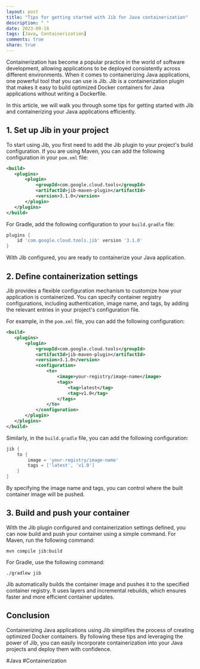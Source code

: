 ```yaml
---
layout: post
title: "Tips for getting started with Jib for Java containerization"
description: " "
date: 2023-09-18
tags: [Java, Containerization]
comments: true
share: true
---
```


Containerization has become a popular practice in the world of software development, allowing applications to be deployed consistently across different environments. When it comes to containerizing Java applications, one powerful tool that you can use is Jib. Jib is a containerization plugin that makes it easy to build optimized Docker containers for Java applications without writing a Dockerfile.

In this article, we will walk you through some tips for getting started with Jib and containerizing your Java applications efficiently.

## 1. Set up Jib in your project

To start using Jib, you first need to add the Jib plugin to your project's build configuration. If you are using Maven, you can add the following configuration in your `pom.xml` file:

```xml
<build>
   <plugins>
       <plugin>
           <groupId>com.google.cloud.tools</groupId>
           <artifactId>jib-maven-plugin</artifactId>
           <version>3.1.0</version>
       </plugin>
   </plugins>
</build>
```

For Gradle, add the following configuration to your `build.gradle` file:

```groovy
plugins {
    id 'com.google.cloud.tools.jib' version '3.1.0'
}
```

With Jib configured, you are ready to containerize your Java application.

## 2. Define containerization settings

Jib provides a flexible configuration mechanism to customize how your application is containerized. You can specify container registry configurations, including authentication, image name, and tags, by adding the relevant entries in your project's configuration file.

For example, in the `pom.xml` file, you can add the following configuration:

```xml
<build>
   <plugins>
       <plugin>
           <groupId>com.google.cloud.tools</groupId>
           <artifactId>jib-maven-plugin</artifactId>
           <version>3.1.0</version>
           <configuration>
               <to>
                   <image>your-registry/image-name</image>
                   <tags>
                       <tag>latest</tag>
                       <tag>v1.0</tag>
                   </tags>
               </to>
           </configuration>
       </plugin>
   </plugins>
</build>
```

Similarly, in the `build.gradle` file, you can add the following configuration:

```groovy
jib {
    to {
        image = 'your-registry/image-name'
        tags = ['latest', 'v1.0']
    }
}
```

By specifying the image name and tags, you can control where the built container image will be pushed.

## 3. Build and push your container

With the Jib plugin configured and containerization settings defined, you can now build and push your container using a simple command. For Maven, run the following command:

```
mvn compile jib:build
```

For Gradle, use the following command:

```
./gradlew jib
```

Jib automatically builds the container image and pushes it to the specified container registry. It uses layers and incremental rebuilds, which ensures faster and more efficient container updates.

## Conclusion

Containerizing Java applications using Jib simplifies the process of creating optimized Docker containers. By following these tips and leveraging the power of Jib, you can easily incorporate containerization into your Java projects and deploy them with confidence.

#Java #Containerization
